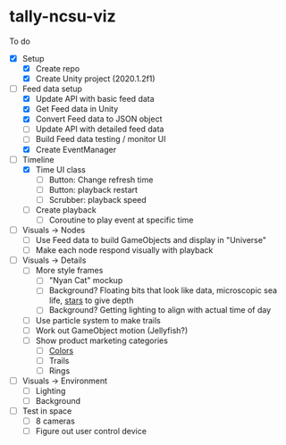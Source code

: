 # tally-ncsu-viz


To do
- [x] Setup
  - [x] Create repo
  - [x] Create Unity project (2020.1.2f1)
- [ ] Feed data setup
  - [x] Update API with basic feed data
  - [x] Get Feed data in Unity
  - [x] Convert Feed data to JSON object
  - [ ] Update API with detailed feed data
  - [ ] Build Feed data testing / monitor UI
  - [x] Create EventManager

- [ ] Timeline
  - [x] Time UI class
    - [ ] Button: Change refresh time
    - [ ] Button: playback restart
    - [ ] Scrubber: playback speed
  - [ ] Create playback 
    - [ ] Coroutine to play event at specific time

- [ ] Visuals -> Nodes
  - [ ] Use Feed data to build GameObjects and display in "Universe"
  - [ ] Make each node respond visually with playback

- [ ] Visuals -> Details
  - [ ] More style frames 
      - [ ] "Nyan Cat" mockup
      - [ ] Background? Floating bits that look like data, microscopic sea life, [stars](https://www.google.com/search?q=purple+solar+system+photos&safe=off&rlz=1C5CHFA_enUS903US909&sxsrf=ALeKk00RCUak_xDBqpXphkSi5-ToDuOktQ:1598641571840&source=lnms&tbm=isch&sa=X&ved=2ahUKEwjyyIz4y77rAhUKVd8KHfyqAQ0Q_AUoAXoECAsQAw&biw=1309&bih=696#imgrc=-45LhfeWoXLn7M&imgdii=PURaqZr7_xEDBM) to give depth
      - [ ] Background? Getting lighting to align with actual time of day
  - [ ] Use particle system to make trails
  - [ ] Work out GameObject motion (Jellyfish?)
  - [ ] Show product marketing categories
    - [ ] [Colors](https://github.com/sneakaway-studio/tally-api/blob/master/public/assets/css/sass/custom.scss)
    - [ ] Trails
    - [ ] Rings
- [ ] Visuals -> Environment
  - [ ] Lighting
  - [ ] Background
- [ ] Test in space
  - [ ] 8 cameras
  - [ ] Figure out user control device
